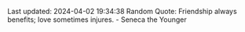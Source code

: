 Last updated: 2024-04-02 19:34:38
Random Quote: Friendship always benefits; love sometimes injures. - Seneca the Younger
